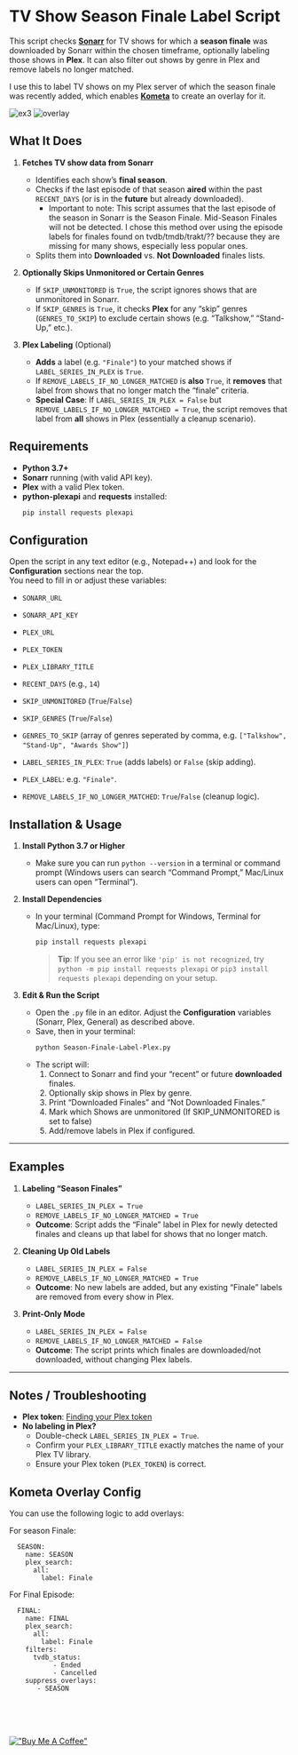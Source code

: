 # TV Show Season Finale Label Script

This script checks [**Sonarr**](https://sonarr.tv/) for TV shows for which a **season finale** was downloaded by Sonarr within the chosen timeframe, 
optionally labeling those shows in **Plex**. It can also filter out shows by genre in Plex and remove labels no longer matched.

I use this to label TV shows on my Plex server of which the season finale was recently added, which enables [**Kometa**](https://kometa.wiki/) to create an overlay for it.<br/>

  ![ex3](https://github.com/user-attachments/assets/bb2e638a-d815-42f2-9c3c-cd2f09b8df1f) ![overlay](https://github.com/user-attachments/assets/9a44dcc0-d3da-4bb1-8c65-bf8a35026067)

## What It Does

1. **Fetches TV show data from Sonarr**  
   - Identifies each show’s **final season**.  
   - Checks if the last episode of that season **aired** within the past `RECENT_DAYS` (or is in the **future** but already downloaded).
     - Important to note: This script assumes that the last episode of the season in Sonarr is the Season Finale. Mid-Season Finales will not be detected.
       I chose this method over using the episode labels for finales found on tvdb/tmdb/trakt/?? because they are missing for many shows, especially less popular ones.
   - Splits them into **Downloaded** vs. **Not Downloaded** finales lists.


2. **Optionally Skips Unmonitored or Certain Genres**  
   - If `SKIP_UNMONITORED` is `True`, the script ignores shows that are unmonitored in Sonarr.  
   - If `SKIP_GENRES` is `True`, it checks **Plex** for any “skip” genres (`GENRES_TO_SKIP`) to exclude certain shows (e.g. “Talkshow,” “Stand-Up,” etc.).

3. **Plex Labeling** (Optional) 
   - **Adds** a label (e.g. `"Finale"`) to your matched shows if `LABEL_SERIES_IN_PLEX` is `True`.  
   - If `REMOVE_LABELS_IF_NO_LONGER_MATCHED` is **also** `True`, it **removes** that label from shows that no longer match the “finale” criteria.  
   - **Special Case**: If `LABEL_SERIES_IN_PLEX = False` but `REMOVE_LABELS_IF_NO_LONGER_MATCHED = True`, the script removes that label from **all** shows in Plex (essentially a cleanup scenario).

## Requirements

- **Python 3.7+**  
- **Sonarr** running (with valid API key).  
- **Plex** with a valid Plex token.  
- **python-plexapi** and **requests** installed:
  ```bash
  pip install requests plexapi
  ```


## Configuration

Open the script in any text editor (e.g., Notepad++) and look for the **Configuration** sections near the top.<br/>
You need to fill in or adjust these variables:

  - `SONARR_URL`
  - `SONARR_API_KEY` 
  - `PLEX_URL`
  - `PLEX_TOKEN`
  - `PLEX_LIBRARY_TITLE`
 
  - `RECENT_DAYS` (e.g., `14`)
  - `SKIP_UNMONITORED` (`True`/`False`)
  - `SKIP_GENRES` (`True`/`False`)  
  - `GENRES_TO_SKIP` (array of genres seperated by comma, e.g. `["Talkshow", "Stand-Up", "Awards Show"]`)

  - `LABEL_SERIES_IN_PLEX`: `True` (adds labels) or `False` (skip adding).
  - `PLEX_LABEL`: e.g. `"Finale"`.
  - `REMOVE_LABELS_IF_NO_LONGER_MATCHED`: `True`/`False` (cleanup logic).

## Installation & Usage

1. **Install Python 3.7 or Higher**  
   - Make sure you can run `python --version` in a terminal or command prompt (Windows users can search “Command Prompt,” Mac/Linux users can open “Terminal”).

2. **Install Dependencies**  
   - In your terminal (Command Prompt for Windows, Terminal for Mac/Linux), type:
     ```bash
     pip install requests plexapi
     ```
     > **Tip**: If you see an error like `'pip' is not recognized`, try `python -m pip install requests plexapi` or `pip3 install requests plexapi` depending on your setup.

3. **Edit & Run the Script**  
   - Open the `.py` file in an editor. Adjust the **Configuration** variables (Sonarr, Plex, General) as described above.  
   - Save, then in your terminal:
     ```bash
     python Season-Finale-Label-Plex.py
     ```
   - The script will:
     1. Connect to Sonarr and find your “recent” or future **downloaded** finales.  
     2. Optionally skip shows in Plex by genre.  
     3. Print “Downloaded Finales” and “Not Downloaded Finales.”
     4. Mark which Shows are unmonitored (If SKIP_UNMONITORED is set to false)
     5. Add/remove labels in Plex if configured.  

---

## Examples

1. **Labeling “Season Finales”**  
   - `LABEL_SERIES_IN_PLEX = True`  
   - `REMOVE_LABELS_IF_NO_LONGER_MATCHED = True`  
   - **Outcome**: Script adds the “Finale” label in Plex for newly detected finales and cleans up that label for shows that no longer match.

2. **Cleaning Up Old Labels**  
   - `LABEL_SERIES_IN_PLEX = False`  
   - `REMOVE_LABELS_IF_NO_LONGER_MATCHED = True`  
   - **Outcome**: No new labels are added, but any existing “Finale” labels are removed from every show in Plex.

3. **Print-Only Mode**  
   - `LABEL_SERIES_IN_PLEX = False`  
   - `REMOVE_LABELS_IF_NO_LONGER_MATCHED = False`  
   - **Outcome**: The script prints which finales are downloaded/not downloaded, without changing Plex labels.

---

## Notes / Troubleshooting

- **Plex token**: [Finding your Plex token](https://support.plex.tv/articles/204059436-finding-an-authentication-token-x-plex-token/)  
- **No labeling in Plex?**  
  - Double-check `LABEL_SERIES_IN_PLEX = True`.  
  - Confirm your `PLEX_LIBRARY_TITLE` exactly matches the name of your Plex TV library.  
  - Ensure your Plex token (`PLEX_TOKEN`) is correct.

## Kometa Overlay Config

You can use the following logic to add overlays:

For season Finale:
```
  SEASON:
    name: SEASON
    plex_search:
      all:
        label: Finale
```

For Final Episode:
```
  FINAL:
    name: FINAL
    plex_search:
      all:
        label: Finale
    filters:
      tvdb_status:
           - Ended
           - Cancelled
    suppress_overlays:
       - SEASON
```
<br/>
<br/>
<br/>


[!["Buy Me A Coffee"](https://github.com/user-attachments/assets/5c30b977-2d31-4266-830e-b8c993996ce7)](https://www.buymeacoffee.com/neekokeen)
